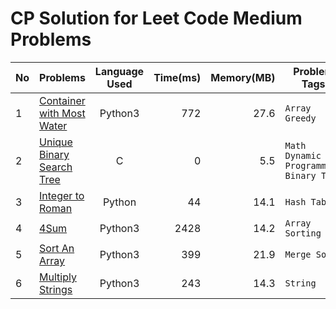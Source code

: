 # CP Solution for Leet Code Medium Problems

|**No**| **Problems**      | **Language Used** | **Time(ms)** | **Memory(MB)** | **Problem Tags** |
| ---- | ----------------- |:--------:| --------:| ----------:| ---------- |
| 1 | [Container with Most Water](./ContainerWithMostWater.py) | Python3 | 772	| 27.6 | ```Array``` ```Greedy``` |
| 2 | [Unique Binary Search Tree](./UniqueBinarySearchTree.c) | C | 0 | 5.5 | ```Math``` ```Dynamic Programming``` ```Binary Tree``` |
| 3 | [Integer to Roman](./IntegerToPython.py) | Python | 44 | 14.1 | ```Hash Table``` |
| 4 | [4Sum](./4sum.py) | Python3 | 2428 | 14.2 | ```Array``` ```Sorting``` |
| 5 | [Sort An Array](./sort_an_array.py) | Python3 | 399 | 21.9 | ```Merge Sort``` |
| 6 | [Multiply Strings](.multiply_strings.py) | Python3 | 243 | 14.3 | ```String``` |
